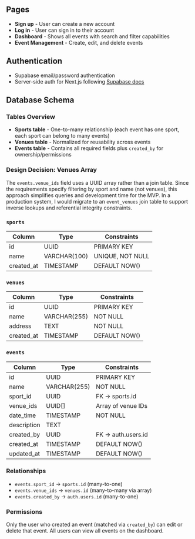 ## Pages
- **Sign up** - User can create a new account
- **Log in** - User can sign in to their account
- **Dashboard** - Shows all events with search and filter capabilities
- **Event Management** - Create, edit, and delete events

## Authentication
- Supabase email/password authentication
- Server-side auth for Next.js following [Supabase docs](https://supabase.com/docs/guides/auth/server-side/nextjs)

## Database Schema

### Tables Overview
- **Sports table** - One-to-many relationship (each event has one sport, each sport can belong to many events)
- **Venues table** - Normalized for reusability across events
- **Events table** - Contains all required fields plus `created_by` for ownership/permissions

### Design Decision: Venues Array
The `events.venue_ids` field uses a UUID array rather than a join table. Since the requirements specify filtering by sport and name (not venues), this approach simplifies queries and development time for the MVP. In a production system, I would migrate to an `event_venues` join table to support inverse lookups and referential integrity constraints.

### `sports`
| Column     | Type          | Constraints      |
|------------|---------------|------------------|
| id         | UUID          | PRIMARY KEY      |
| name       | VARCHAR(100)  | UNIQUE, NOT NULL |
| created_at | TIMESTAMP     | DEFAULT NOW()    |

### `venues`
| Column     | Type         | Constraints   |
|------------|--------------|---------------|
| id         | UUID         | PRIMARY KEY   |
| name       | VARCHAR(255) | NOT NULL      |
| address    | TEXT         | NOT NULL      |
| created_at | TIMESTAMP    | DEFAULT NOW() |

### `events`
| Column      | Type         | Constraints        |
|-------------|--------------|--------------------|
| id          | UUID         | PRIMARY KEY        |
| name        | VARCHAR(255) | NOT NULL           |
| sport_id    | UUID         | FK → sports.id     |
| venue_ids   | UUID[]       | Array of venue IDs |
| date_time   | TIMESTAMP    | NOT NULL           |
| description | TEXT         |                    |
| created_by  | UUID         | FK → auth.users.id |
| created_at  | TIMESTAMP    | DEFAULT NOW()      |
| updated_at  | TIMESTAMP    | DEFAULT NOW()      |

### Relationships
- `events.sport_id` → `sports.id` (many-to-one)
- `events.venue_ids` → `venues.id` (many-to-many via array)
- `events.created_by` → `auth.users.id` (many-to-one)

### Permissions
Only the user who created an event (matched via `created_by`) can edit or delete that event. All users can view all events on the dashboard.



